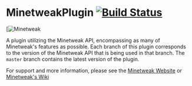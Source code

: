 MinetweakPlugin [![Build Status](https://travis-ci.org/psgs/MinetweakPlugin.png?branch=master)](https://travis-ci.org/psgs/MinetweakPlugin)
=======

[![Minetweak](https://2.gravatar.com/avatar/9573b9e1e57e4ac32e5249a928ca00ec?d=https%3A%2F%2Fidenticons.github.com%2F0b24a8cc5fbb5ddab04f984211c45559.png&s=420)

A plugin utilizing the Minetweak API, encompassing as many of Minetweak's features as possible.
Each branch of this plugin corresponds to the version of the Minetweak API that is being used in that branch.
The ```master``` branch contains the latest version of the plugin.

For support and more information, please see the [Minetweak Website](http://www.minetweak.org) or [Minetweak's Wiki](http://wiki.minetweak.org)
